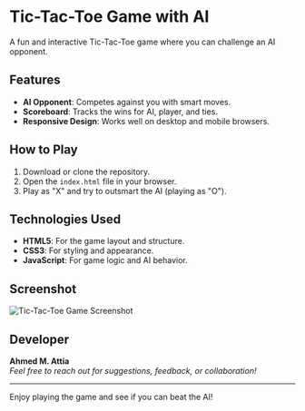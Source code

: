 # Tic-Tac-Toe Game with AI

A fun and interactive Tic-Tac-Toe game where you can challenge an AI opponent.

## Features
- **AI Opponent**: Competes against you with smart moves.
- **Scoreboard**: Tracks the wins for AI, player, and ties.
- **Responsive Design**: Works well on desktop and mobile browsers.

## How to Play
1. Download or clone the repository.
2. Open the `index.html` file in your browser.
3. Play as "X" and try to outsmart the AI (playing as "O").

## Technologies Used
- **HTML5**: For the game layout and structure.
- **CSS3**: For styling and appearance.
- **JavaScript**: For game logic and AI behavior.
##  Screenshot
![Tic-Tac-Toe Game Screenshot](https://github.com/Ahm3d0x/-Tic-Tac-Toe-game/blob/main/images/screenshot.png?raw=true)

## Developer
**Ahmed M. Attia**  
*Feel free to reach out for suggestions, feedback, or collaboration!*

---

Enjoy playing the game and see if you can beat the AI!
